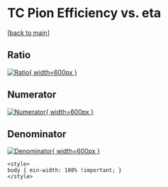 # TC Pion Efficiency vs. eta

[[back to main](./)]



## Ratio

[![Ratio](../mtv/var/TC_211_eff_stack_eta.png){ width=600px }](../mtv/var/TC_211_eff_stack_eta.pdf)

## Numerator

[![Numerator](../mtv/num/TC_211_eff_stack_eta_num.png){ width=600px }](../mtv/num/TC_211_eff_stack_eta_num.pdf)

## Denominator

[![Denominator](../mtv/den/TC_211_eff_stack_eta_den.png){ width=600px }](../mtv/den/TC_211_eff_stack_eta_den.pdf)


``` {=html}
<style>
body { min-width: 100% !important; }
</style>
```
